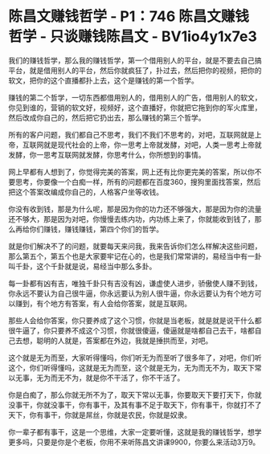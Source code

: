 # 陈昌文赚钱哲学 - P1：746 陈昌文赚钱哲学 - 只谈赚钱陈昌文 - BV1io4y1x7e3

我们的赚钱哲学，那么我的赚钱哲学，第一个借用别人的平台，就是不要去自己搞平台，就是借用别人的平台，然后你就疯狂了，扑过去，然后把你的视频，把你的软文，把你的这个直播都扑上去，这个是赚钱的第一个哲学。

赚钱的第二个哲学，一切东西都借用别人的，借用别人的广告，借用别人的软文，你见到谁的，营销的软文好，视频好，这个直播好，你就把它拖到你的军火库里，然后改成你自己的，然后把它扔出去，那么赚钱的第三个哲学。

所有的客户问题，我们都自己不思考，我们不我们不思考的，对吧，互联网就是上帝，互联网就是现代社会的上帝，你一思考上帝就发酵，对吧，人类一思考上帝就发酵，你一思考互联网就发酵，你思考什么，你所想到的事情。

网上早都有人想到了，你觉得完美的答案，网上还有比你更完美的答案，所以你不要思考，你要像一个白痴一样，所有的问题都在百度360，搜狗里面找答案，然后把这个答案改编成你自己的，人格客户坐等收钱。

你没有收到钱，那是为什么呢，那是因为你的功力还不够强大，那是因为你的流量还不够大，那是因为对吧，你慢慢去练内功，内功练上来了，你就能收到钱了，那么再给你们赚钱，赚钱赚钱，第四个你们的哲学。

就是你们解决不了的问题，就要每天来问我，我来告诉你们怎么样解决这些问题，那么第五个，第五个也是大家要牢记在心的，也是我们常常讲的，易经当中有一卦叫千卦，这个千卦就是说，易经当中那么多卦。

每一卦都有凶有吉，唯独千卦只有吉没有凶，谦虚使人进步，骄傲使人赚不到钱，你永远不要认为自己很牛逼，你永远要认为别人很牛逼，你永远要认为有个地方可以赚到，有个地方有答案，有人会给你答案，就是互联网。

那些人会给你答案，你只要养成了这个习惯，你就是当老板，就是就是说干什么都很牛逼了，你只要养不成这个习惯，你就很傻逼，傻逼就是啥都自己去干，啥都自己去想，聪明的人就是，答案都在外边，我就是捶拱而至，对吧。

这个就是无为而至，大家听得懂吗，你们听无为而至听了很多年了，对吧，你们听这个，你们听得懂吗，这就是无为而至，这个就是无为，无为而无不为，取天下常以无事，无为而无不为，就是你不干活了，你不干活了。

你是白痴了，那么你就无所不为了，取天下常以无事，你要取天下要打天下，你就没事干，你就没事干，你有事干，及其有事不足于取天下，你有事干，你就打不了天下，你有事干，你就是屌丝，你就是农民，你就是奴隶。

你一辈子都有事干，这是一个思维，大家一定要听懂，这就是我的赚钱哲学，想学更多吗，只要是你是个老板，你用不来听陈昌文讲课9900，你要么来活动3万9。

